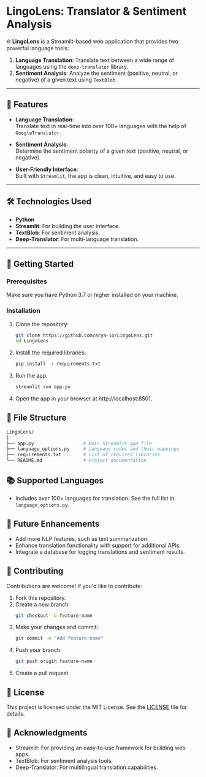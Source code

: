 # LingoLens: Translator & Sentiment Analysis

🌐 **LingoLens** is a Streamlit-based web application that provides two powerful language tools:
1. **Language Translation**: Translate text between a wide range of languages using the `deep-translator` library.
2. **Sentiment Analysis**: Analyze the sentiment (positive, neutral, or negative) of a given text using `TextBlob`.

---

## 🔧 Features

- **Language Translation**:  
  Translate text in real-time into over 100+ languages with the help of `GoogleTranslator`.
  
- **Sentiment Analysis**:  
  Determine the sentiment polarity of a given text (positive, neutral, or negative).

- **User-Friendly Interface**:  
  Built with `Streamlit`, the app is clean, intuitive, and easy to use.

---

## 🛠️ Technologies Used

- **Python**
- **Streamlit**: For building the user interface.
- **TextBlob**: For sentiment analysis.
- **Deep-Translator**: For multi-language translation.

---

## 🚀 Getting Started

### Prerequisites
Make sure you have Python 3.7 or higher installed on your machine.

### Installation
1. Clone the repository:
   ```bash
   git clone https://github.com/arya-io/LingoLens.git
   cd LingoLens
2. Install the required libraries:
   ```bash
   pip install -r requirements.txt
3. Run the app:
   ```bash
   streamlit run app.py
4. Open the app in your browser at http://localhost:8501.

## 📁 File Structure
   ```bash
   LingoLens/
   │
   ├── app.py                  # Main Streamlit app file
   ├── language_options.py     # Language codes and their mappings
   ├── requirements.txt        # List of required libraries
   └── README.md               # Project documentation
   ```

## 📚 Supported Languages
- Includes over 100+ languages for translation. See the full list in `language_options.py`.

## 🎯 Future Enhancements
- Add more NLP features, such as text summarization.
- Enhance translation functionality with support for additional APIs.
- Integrate a database for logging translations and sentiment results.

## 🤝 Contributing
Contributions are welcome! If you'd like to contribute:

1. Fork this repository.
2. Create a new branch:
   ```bash
   git checkout -b feature-name
3. Make your changes and commit:
   ```bash
   git commit -m "Add feature-name"
4. Push your branch:
   ```bash
   git push origin feature-name
5. Create a pull request.

## 📄 License
This project is licensed under the MIT License. See the [LICENSE](LICENSE) file for details.

## 🙌 Acknowledgments
- Streamlit: For providing an easy-to-use framework for building web apps.
- TextBlob: For sentiment analysis tools.
- Deep-Translator: For multilingual translation capabilities.
